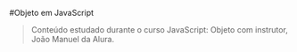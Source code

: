 #Objeto em JavaScript

> Conteúdo estudado durante o curso JavaScript: Objeto com instrutor, João Manuel da Alura.

